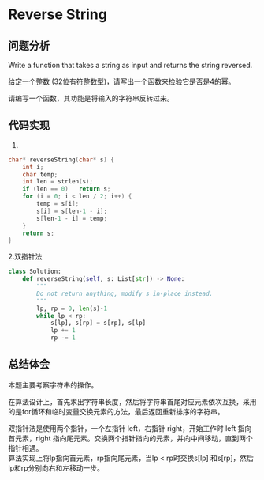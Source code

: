 #  Reverse String

## 问题分析

Write a function that takes a string as input and returns the string reversed.

给定一个整数 (32位有符整数型)，请写出一个函数来检验它是否是4的幂。

请编写一个函数，其功能是将输入的字符串反转过来。

## 代码实现

1.
``` C
char* reverseString(char* s) {
    int i;
    char temp;
    int len = strlen(s);
    if (len == 0)   return s;
    for (i = 0; i < len / 2; i++) {
        temp = s[i];
        s[i] = s[len-1 - i];
        s[len-1 - i] = temp;
    }
    return s;
}
```

2.双指针法
```python
class Solution:
    def reverseString(self, s: List[str]) -> None:
        """
        Do not return anything, modify s in-place instead.
        """
        lp, rp = 0, len(s)-1
        while lp < rp:
            s[lp], s[rp] = s[rp], s[lp]
            lp += 1
            rp -= 1
```

## 总结体会

本题主要考察字符串的操作。

在算法设计上，首先求出字符串长度，然后将字符串首尾对应元素依次互换，采用的是for循环和临时变量交换元素的方法，最后返回重新排序的字符串。

双指针法是使用两个指针，一个左指针 left，右指针 right，开始工作时 left 指向首元素，right 指向尾元素。交换两个指针指向的元素，并向中间移动，直到两个指针相遇。  
算法实现上将lp指向首元素，rp指向尾元素，当lp < rp时交换s[lp] 和s[rp]，然后lp和rp分别向右和左移动一步。